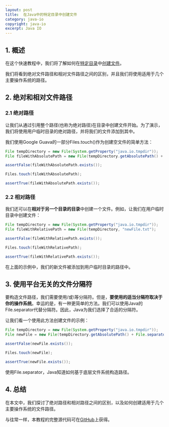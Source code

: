 ```yaml
---
layout: post
title:  在Java中的特定目录中创建文件
category: java-io
copyright: java-io
excerpt: Java IO
---
```


## 1. 概述

在这个快速教程中，我们将了解如何在[特定目录](https://www.baeldung.com/java-create-directory)中[创建文件](https://www.baeldung.com/java-how-to-create-a-file)。

我们将看到绝对文件路径和相对文件路径之间的区别，并且我们将使用适用于几个主要操作系统的路径。

## 2. 绝对和相对文件路径

### 2.1 绝对路径

让我们从通过引用整个路径(也称为绝对路径)在目录中创建文件开始。为了演示，我们将使用用户临时目录的绝对路径，并将我们的文件添加到其中。

我们使用Google Guava的一部分Files.touch()作为创建空文件的简单方法：

```java
File tempDirectory = new File(System.getProperty("java.io.tmpdir"));
File fileWithAbsolutePath = new File(tempDirectory.getAbsolutePath() + "/testFile.txt");

assertFalse(fileWithAbsolutePath.exists());

Files.touch(fileWithAbsolutePath);

assertTrue(fileWithAbsolutePath.exists());
```

### 2.2 相对路径

我们还可以在**相对于另一个目录的目录**中创建一个文件。例如，让我们在用户临时目录中创建文件：

```java
File tempDirectory = new File(System.getProperty("java.io.tmpdir"));
File fileWithRelativePath = new File(tempDirectory, "newFile.txt");

assertFalse(fileWithRelativePath.exists());

Files.touch(fileWithRelativePath);

assertTrue(fileWithRelativePath.exists());
```

在上面的示例中，我们的新文件被添加到用户临时目录的路径中。

## 3. 使用平台无关的文件分隔符

要构造文件路径，我们需要使用/或\\等分隔符。但是，**要使用的适当分隔符取决于你的操作系统**。幸运的是，有一种更简单的方法。我们可以使用Java的File.separator代替分隔符。因此，Java为我们选择了合适的分隔符。

让我们看一个使用此方法创建文件的示例：

```java
File tempDirectory = new File(System.getProperty("java.io.tmpdir"));
File newFile = new File(tempDirectory.getAbsolutePath() + File.separator + "newFile.txt");

assertFalse(newFile.exists());

Files.touch(newFile);

assertTrue(newFile.exists());
```

使用File.separator，Java知道如何基于底层文件系统构造路径。

## 4. 总结

在本文中，我们探讨了绝对路径和相对路径之间的区别，以及如何创建适用于几个主要操作系统的文件路径。

与往常一样，本教程的完整源代码可在[GitHub](https://github.com/tuyucheng7/taketoday-tutorial4j/tree/master/java-core-modules/java-io-2)上获得。
